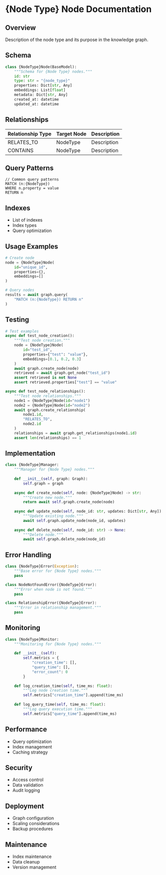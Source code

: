 # {Node Type} Node Documentation

## Overview
Description of the node type and its purpose in the knowledge graph.

## Schema
```python
class {NodeType}Node(BaseModel):
    """Schema for {Node Type} nodes."""
    id: str
    type: str = "{node_type}"
    properties: Dict[str, Any]
    embeddings: List[float]
    metadata: Dict[str, Any]
    created_at: datetime
    updated_at: datetime
```

## Relationships
| Relationship Type | Target Node | Description |
|------------------|-------------|-------------|
| RELATES_TO | NodeType | Description |
| CONTAINS | NodeType | Description |

## Query Patterns
```cypher
// Common query patterns
MATCH (n:{NodeType})
WHERE n.property = value
RETURN n
```

## Indexes
- List of indexes
- Index types
- Query optimization

## Usage Examples
```python
# Create node
node = {NodeType}Node(
    id="unique_id",
    properties={},
    embeddings=[]
)

# Query nodes
results = await graph.query(
    "MATCH (n:{NodeType}) RETURN n"
)
```

## Testing
```python
# Test examples
async def test_node_creation():
    """Test node creation."""
    node = {NodeType}Node(
        id="test_id",
        properties={"test": "value"},
        embeddings=[0.1, 0.2, 0.3]
    )
    await graph.create_node(node)
    retrieved = await graph.get_node("test_id")
    assert retrieved is not None
    assert retrieved.properties["test"] == "value"

async def test_node_relationships():
    """Test node relationships."""
    node1 = {NodeType}Node(id="node1")
    node2 = {NodeType}Node(id="node2")
    await graph.create_relationship(
        node1.id,
        "RELATES_TO",
        node2.id
    )
    relationships = await graph.get_relationships(node1.id)
    assert len(relationships) == 1
```

## Implementation
```python
class {NodeType}Manager:
    """Manager for {Node Type} nodes."""
    
    def __init__(self, graph: Graph):
        self.graph = graph
    
    async def create_node(self, node: {NodeType}Node) -> str:
        """Create new node."""
        return await self.graph.create_node(node)
    
    async def update_node(self, node_id: str, updates: Dict[str, Any]) -> None:
        """Update existing node."""
        await self.graph.update_node(node_id, updates)
    
    async def delete_node(self, node_id: str) -> None:
        """Delete node."""
        await self.graph.delete_node(node_id)
```

## Error Handling
```python
class {NodeType}Error(Exception):
    """Base error for {Node Type} nodes."""
    pass

class NodeNotFoundError({NodeType}Error):
    """Error when node is not found."""
    pass

class RelationshipError({NodeType}Error):
    """Error in relationship management."""
    pass
```

## Monitoring
```python
class {NodeType}Monitor:
    """Monitoring for {Node Type} nodes."""
    
    def __init__(self):
        self.metrics = {
            "creation_time": [],
            "query_time": [],
            "error_count": 0
        }
    
    def log_creation_time(self, time_ms: float):
        """Log node creation time."""
        self.metrics["creation_time"].append(time_ms)
    
    def log_query_time(self, time_ms: float):
        """Log query execution time."""
        self.metrics["query_time"].append(time_ms)
```

## Performance
- Query optimization
- Index management
- Caching strategy

## Security
- Access control
- Data validation
- Audit logging

## Deployment
- Graph configuration
- Scaling considerations
- Backup procedures

## Maintenance
- Index maintenance
- Data cleanup
- Version management 